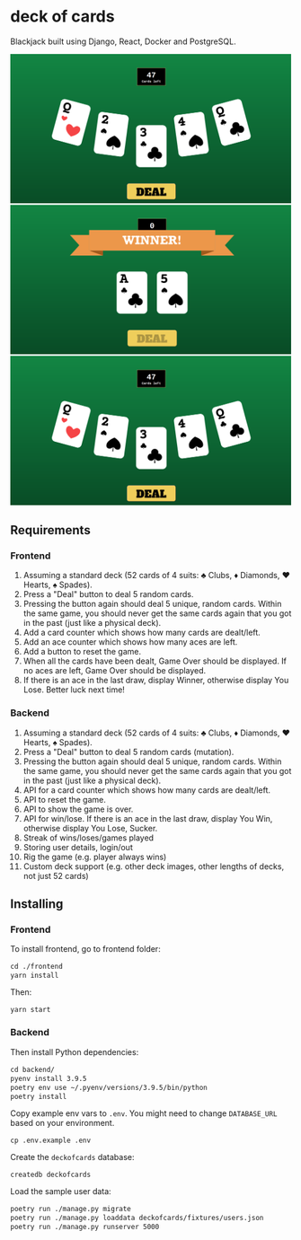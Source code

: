 # deck of cards

Blackjack built using Django, React, Docker and PostgreSQL.

<img src="./assets/game.png" alt="drawing" width="500"/>
<img src="./assets/win.png" alt="drawing" width="500"/>
<img src="./assets/game.png" alt="drawing" width="500"/>

## Requirements

### Frontend

1. Assuming a standard deck (52 cards of 4 suits: ♣ Clubs, ♦ Diamonds, ♥ Hearts, ♠ Spades).
2. Press a "Deal" button to deal 5 random cards.
3. Pressing the button again should deal 5 unique, random cards. Within the same game, you should never get the same cards again that you got in the past (just like a physical deck).
4. Add a card counter which shows how many cards are dealt/left.
5. Add an ace counter which shows how many aces are left.
6. Add a button to reset the game.
7. When all the cards have been dealt, Game Over should be displayed. If no aces are left, Game Over should be displayed.
8. If there is an ace in the last draw, display Winner, otherwise display You Lose. Better luck next time!

### Backend

1. Assuming a standard deck (52 cards of 4 suits: ♣ Clubs, ♦ Diamonds, ♥ Hearts, ♠ Spades).
2. Press a "Deal" button to deal 5 random cards (mutation).
3. Pressing the button again should deal 5 unique, random cards. Within the same game, you should never get the same cards again that you got in the past (just like a physical deck).
4. API for a card counter which shows how many cards are dealt/left.
5. API to reset the game.
6. API to show the game is over.
7. API for win/lose. If there is an ace in the last draw, display You Win, otherwise display You Lose, Sucker.
10. Streak of wins/loses/games played
11. Storing user details, login/out
12. Rig the game (e.g. player always wins)
13. Custom deck support (e.g. other deck images, other lengths of decks, not just 52 cards)


## Installing

### Frontend

To install frontend, go to frontend folder:

    cd ./frontend
    yarn install

Then:

    yarn start

### Backend

Then install Python dependencies:

    cd backend/
    pyenv install 3.9.5
    poetry env use ~/.pyenv/versions/3.9.5/bin/python
    poetry install

Copy example env vars to `.env`. You might need to change `DATABASE_URL` based on your environment.

    cp .env.example .env

Create the `deckofcards` database:

    createdb deckofcards

Load the sample user data:

    poetry run ./manage.py migrate
    poetry run ./manage.py loaddata deckofcards/fixtures/users.json
    poetry run ./manage.py runserver 5000
